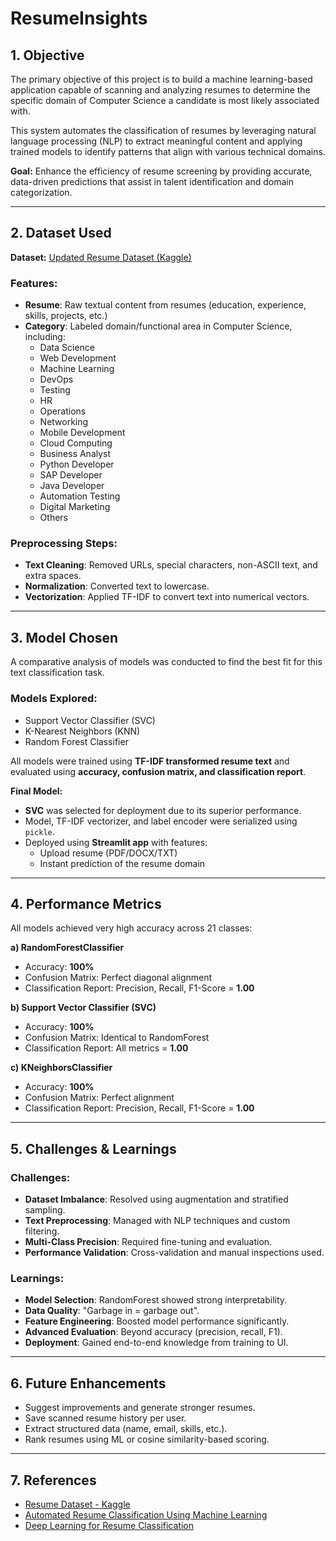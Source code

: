 # ResumeInsights

## 1. Objective
The primary objective of this project is to build a machine learning-based application capable of scanning and analyzing resumes to determine the specific domain of Computer Science a candidate is most likely associated with.  

This system automates the classification of resumes by leveraging natural language processing (NLP) to extract meaningful content and applying trained models to identify patterns that align with various technical domains.  

**Goal:** Enhance the efficiency of resume screening by providing accurate, data-driven predictions that assist in talent identification and domain categorization.  

---

## 2. Dataset Used
**Dataset:** [Updated Resume Dataset (Kaggle)](https://www.kaggle.com/datasets)  

### Features:
- **Resume**: Raw textual content from resumes (education, experience, skills, projects, etc.)  
- **Category**: Labeled domain/functional area in Computer Science, including:  
  - Data Science  
  - Web Development  
  - Machine Learning  
  - DevOps  
  - Testing  
  - HR  
  - Operations  
  - Networking  
  - Mobile Development  
  - Cloud Computing  
  - Business Analyst  
  - Python Developer  
  - SAP Developer  
  - Java Developer  
  - Automation Testing  
  - Digital Marketing  
  - Others  

### Preprocessing Steps:
- **Text Cleaning**: Removed URLs, special characters, non-ASCII text, and extra spaces.  
- **Normalization**: Converted text to lowercase.  
- **Vectorization**: Applied TF-IDF to convert text into numerical vectors.  

---

## 3. Model Chosen
A comparative analysis of models was conducted to find the best fit for this text classification task.  

### Models Explored:
- Support Vector Classifier (SVC)  
- K-Nearest Neighbors (KNN)  
- Random Forest Classifier  

All models were trained using **TF-IDF transformed resume text** and evaluated using **accuracy, confusion matrix, and classification report**.  

**Final Model:**  
- **SVC** was selected for deployment due to its superior performance.  
- Model, TF-IDF vectorizer, and label encoder were serialized using `pickle`.  
- Deployed using **Streamlit app** with features:  
  - Upload resume (PDF/DOCX/TXT)  
  - Instant prediction of the resume domain  

---

## 4. Performance Metrics
All models achieved very high accuracy across 21 classes:  

**a) RandomForestClassifier**  
- Accuracy: **100%**  
- Confusion Matrix: Perfect diagonal alignment  
- Classification Report: Precision, Recall, F1-Score = **1.00**  

**b) Support Vector Classifier (SVC)**  
- Accuracy: **100%**  
- Confusion Matrix: Identical to RandomForest  
- Classification Report: All metrics = **1.00**  

**c) KNeighborsClassifier**  
- Accuracy: **100%**  
- Confusion Matrix: Perfect alignment  
- Classification Report: Precision, Recall, F1-Score = **1.00**  

---

## 5. Challenges & Learnings
### Challenges:
- **Dataset Imbalance**: Resolved using augmentation and stratified sampling.  
- **Text Preprocessing**: Managed with NLP techniques and custom filtering.  
- **Multi-Class Precision**: Required fine-tuning and evaluation.  
- **Performance Validation**: Cross-validation and manual inspections used.  

### Learnings:
- **Model Selection**: RandomForest showed strong interpretability.  
- **Data Quality**: "Garbage in = garbage out".  
- **Feature Engineering**: Boosted model performance significantly.  
- **Advanced Evaluation**: Beyond accuracy (precision, recall, F1).  
- **Deployment**: Gained end-to-end knowledge from training to UI.  

---

## 6. Future Enhancements
- Suggest improvements and generate stronger resumes.  
- Save scanned resume history per user.  
- Extract structured data (name, email, skills, etc.).  
- Rank resumes using ML or cosine similarity-based scoring.  

---

## 7. References
- [Resume Dataset - Kaggle](https://www.kaggle.com/datasets)  
- [Automated Resume Classification Using Machine Learning](https://www.researchgate.net/publication/343306091_Automated_Resume_Classification_Using_Machine_Learning)  
- [Deep Learning for Resume Classification](https://ieeexplore.ieee.org/document/8614254)  
  
